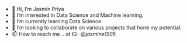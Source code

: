 - 👋 Hi, I’m Jasmin Priya
- 👀 I’m interested in Data Science and Machine learning. 
- 🌱 I’m currently learning Data Science
- 💞️ I’m looking to collaborate on various projects that hone my potential.
- 📫 How to reach me ...at IG- @_jasmine1505_

<!---
jasmin-1505/jasmin-1505 is a ✨ special ✨ repository because its `README.md` (this file) appears on your GitHub profile.
You can click the Preview link to take a look at your changes.
--->
